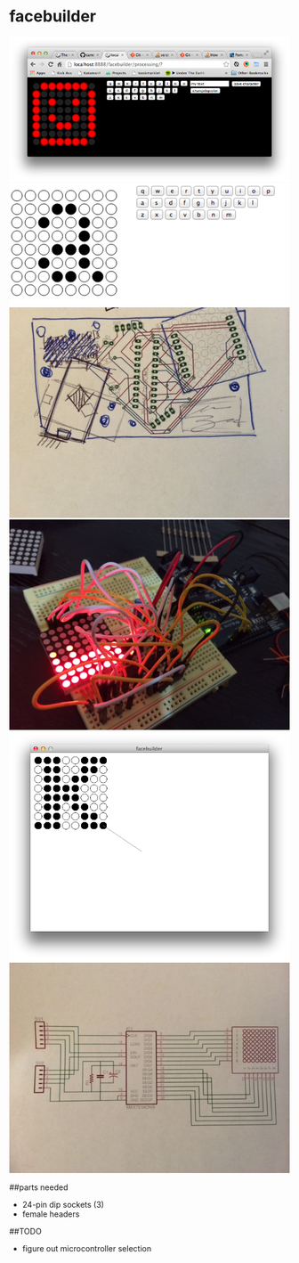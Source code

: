 facebuilder
===========
<img src="https://github.com/camb416/facebuilder/blob/master/images/screencap_happy.png?raw=true" />
<img src="https://github.com/camb416/facebuilder/blob/master/images/screencap_a.png?raw=true" />
<img src="https://github.com/camb416/facebuilder/blob/master/images/photo%202.JPG?raw=true" />
<img src="https://github.com/camb416/facebuilder/blob/master/images/photo%201.JPG?raw=true" />
<img src="https://github.com/camb416/facebuilder/blob/master/images/screencap_k.png?raw=true" />

<img src="https://github.com/camb416/facebuilder/blob/master/images/photo%203.JPG?raw=true" />

##parts needed
- 24-pin dip sockets (3)
- female headers

##TODO
- figure out microcontroller selection
